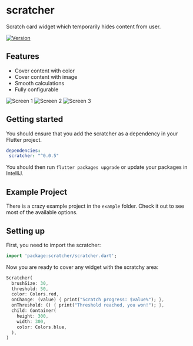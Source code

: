 # scratcher

Scratch card widget which temporarily hides content from user.

[![Version](https://img.shields.io/badge/pub-v0.0.5-blue.svg)](https://pub.dartlang.org/packages/scratcher)

## Features

- Cover content with color
- Cover content with image
- Smooth calculations
- Fully configurable

![Screen 1](https://github.com/vintage/scratcher/blob/master/screens/screen_1.png?raw=true "Screen #1")
![Screen 2](https://github.com/vintage/scratcher/blob/master/screens/screen_2.png?raw=true "Screen #2")
![Screen 3](https://github.com/vintage/scratcher/blob/master/screens/screen_3.png?raw=true "Screen #3")

## Getting started

You should ensure that you add the scratcher as a dependency in your Flutter project.
```yaml
dependencies:
 scratcher: "^0.0.5"
```

You should then run `flutter packages upgrade` or update your packages in IntelliJ.

## Example Project

There is a crazy example project in the `example` folder. Check it out to see most of the available options.

## Setting up

First, you need to import the scratcher:
```dart
import 'package:scratcher/scratcher.dart';
```

Now you are ready to cover any widget with the scratchy area:

```dart
Scratcher(
  brushSize: 30,
  threshold: 50,
  color: Colors.red,
  onChange: (value) { print("Scratch progress: $value%"); },
  onThreshold: () { print("Threshold reached, you won!"); },
  child: Container(
    height: 300,
    width: 300,
    color: Colors.blue,
  ),
)
```
